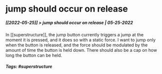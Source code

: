 # jump should occur on release
##### [[2022-05-25]] > jump should occur on release | 05-25-2022

In [[superstructure]], the jump button currently triggers a jump at the moment it is pressed, and it does so with a static force. I want to jump only when the button is released, and the force should be modulated by the amount of time the button is held down. There should also be a cap on how long the button can be held.

##### Tags: #superstructure 